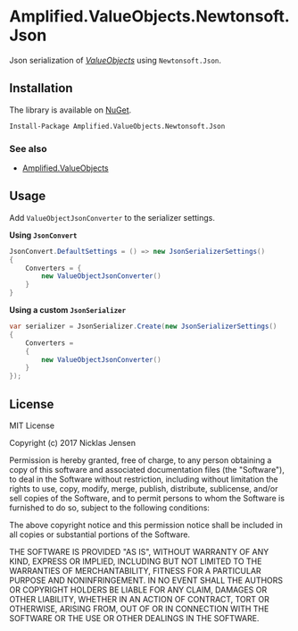 # Amplified.ValueObjects.Newtonsoft.Json

Json serialization of _[ValueObjects](https://martinfowler.com/bliki/ValueObject.html)_ using `Newtonsoft.Json`.

## Installation

The library is available on [NuGet](https://www.nuget.org/packages/Amplified.ValueObjects.Newtonsoft.Json).

```
Install-Package Amplified.ValueObjects.Newtonsoft.Json
```

### See also

 - [Amplified.ValueObjects](/nillerr/ValueObjects)

## Usage

Add `ValueObjectJsonConverter` to the serializer settings. 

__Using `JsonConvert`__

```c#
JsonConvert.DefaultSettings = () => new JsonSerializerSettings()
{
    Converters = {
        new ValueObjectJsonConverter()
    }
}
```

__Using a custom `JsonSerializer`__
```c#
var serializer = JsonSerializer.Create(new JsonSerializerSettings()
{
    Converters =
    {
        new ValueObjectJsonConverter()
    }
}); 
```

## License

MIT License

Copyright (c) 2017 Nicklas Jensen

Permission is hereby granted, free of charge, to any person obtaining a copy
of this software and associated documentation files (the "Software"), to deal
in the Software without restriction, including without limitation the rights
to use, copy, modify, merge, publish, distribute, sublicense, and/or sell
copies of the Software, and to permit persons to whom the Software is
furnished to do so, subject to the following conditions:

The above copyright notice and this permission notice shall be included in all
copies or substantial portions of the Software.

THE SOFTWARE IS PROVIDED "AS IS", WITHOUT WARRANTY OF ANY KIND, EXPRESS OR
IMPLIED, INCLUDING BUT NOT LIMITED TO THE WARRANTIES OF MERCHANTABILITY,
FITNESS FOR A PARTICULAR PURPOSE AND NONINFRINGEMENT. IN NO EVENT SHALL THE
AUTHORS OR COPYRIGHT HOLDERS BE LIABLE FOR ANY CLAIM, DAMAGES OR OTHER
LIABILITY, WHETHER IN AN ACTION OF CONTRACT, TORT OR OTHERWISE, ARISING FROM,
OUT OF OR IN CONNECTION WITH THE SOFTWARE OR THE USE OR OTHER DEALINGS IN THE
SOFTWARE.